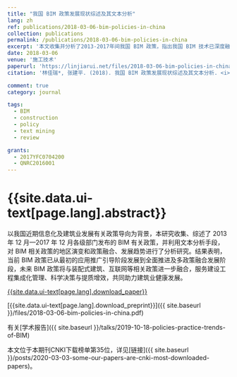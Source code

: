 ```yaml
---
title: "我国 BIM 政策发展现状综述及其文本分析"
lang: zh
ref: publications/2018-03-06-bim-policies-in-china
collection: publications
permalink: /publications/2018-03-06-bim-policies-in-china
excerpt: '本文收集并分析了2013-2017年间我国 BIM 政策，指出我国 BIM 技术已深度融入行业发展'
date: 2018-03-06
venue: '施工技术'
paperurl: 'https://linjiarui.net/files/2018-03-06-bim-policies-in-china.pdf'
citation: '林佳瑞*, 张建平. (2018). 我国 BIM 政策发展现状综述及其文本分析. <i>施工技术</i>, 47(6), 73-78. doi: 10.7672/sgjs2018060073'

comment: true
category: journal

tags: 
  - BIM
  - construction
  - policy
  - text mining
  - review

grants:
  - 2017YFC0704200
  - QNRC2016001
---
```



{{site.data.ui-text[page.lang].abstract}}
====

以我国近期信息化及建筑业发展有关政策导向为背景，本研究收集、综述了 2013 年 12 月—2017 年 12 月各级部门发布的 BIM 有关政策，并利用文本分析手段，对 BIM 相关政策的地区演变和政策融合、发展趋势进行了分析研究。结果表明，当前 BIM 政策已从最初的应用推广引导阶段发展到全面推进及多政策融合发展阶段，未来 BIM 政策将与装配式建筑、互联网等相关政策进一步融合，服务建设工程集成化管理、科学决策与提质增效，共同助力建筑业健康发展。

[{{site.data.ui-text[page.lang].download_paper}}](http://kns.cnki.net/KCMS/detail/detail.aspx?dbcode=CJFQ&dbname=CJFDLAST2018&filename=SGJS201806012&v=MDcxNDFpckJmYkc0SDluTXFZOUVab1I4ZVgxTHV4WVM3RGgxVDNxVHJXTTFGckNVUkxPZmIrVnVGeW5tVXI3S04=)

[{{site.data.ui-text[page.lang].download_preprint}}]({{ site.baseurl }}/files/2018-03-06-bim-policies-in-china.pdf)

有关[学术报告]({{ site.baseurl }}/talks/2019-10-18-policies-practice-trends-of-BIM)

本文位于本期刊CNKI下载榜单第35位，详见[链接]({{ site.baseurl }}/posts/2020-03-03-some-our-papers-are-cnki-most-downloaded-papers)。
